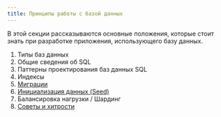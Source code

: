 ```yaml
---
title: Принципы работы с базой данных
---
```


В этой секции рассказываются основные положения, которые стоит знать
при разработке приложения, использующего базу данных.

1. Типы баз данных
2. Общие сведения об SQL
3. Паттерны проектирования баз данных SQL
4. Индексы
5. [Миграции](migrations)
6. [Инициализация данных (Seed)](seed)
7. Балансировка нагрузки / Шардинг
8. [Советы и хитрости](tips)
